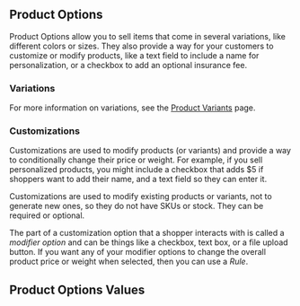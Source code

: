 ## Product Options 
Product Options allow you to sell items that come in several variations, like different colors or sizes. They also provide a way for your customers to customize or modify products, like a text field to include a name for personalization, or a checkbox to add an optional insurance fee.

### Variations
For more information on variations, see the [Product Variants](#) page.

### Customizations
Customizations are used to modify products (or variants) and provide a way to conditionally change their price or weight. For example, if you sell personalized products, you might include a checkbox that adds $5 if shoppers want to add their name, and a text field so they can enter it.

Customizations are used to modify existing products or variants, not to generate new ones, so they do not have SKUs or stock. They can be required or optional.

The part of a customization option that a shopper interacts with is called a *modifier option* and can be things like a checkbox, text box, or a file upload button. If you want any of your modifier options to change the overall product price or weight when selected, then you can use a *Rule*.

## Product Options Values
